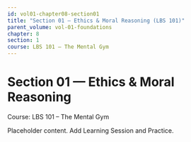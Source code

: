 ```yaml
---
id: vol01-chapter08-section01
title: "Section 01 — Ethics & Moral Reasoning (LBS 101)"
parent_volume: vol-01-foundations
chapter: 8
section: 1
course: LBS 101 – The Mental Gym
---
```


# Section 01 — Ethics & Moral Reasoning
Course: LBS 101 – The Mental Gym

Placeholder content. Add Learning Session and Practice.

